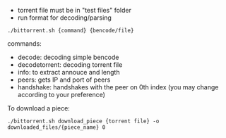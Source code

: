 - torrent file must be in "test files" folder
- run format for decoding/parsing
``` 
./bittorrent.sh {command} {bencode/file}
```
commands: 

- decode: decoding simple bencode
- decodetorrent: decoding torrent file
- info: to extract annouce and length
- peers: gets IP and port of peers
- handshake: handshakes with the peer on 0th index (you may change according to your preference)

To download a piece:
```
./bittorrent.sh download_piece {torrent file} -o downloaded_files/{piece_name} 0
```